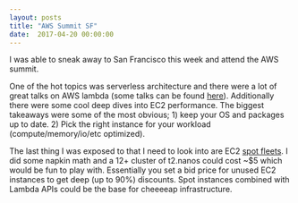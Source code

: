 ```yaml
---
layout: posts
title: "AWS Summit SF"
date:  2017-04-20 00:00:00
---
```


<p>I was able to sneak away to San Francisco this week and attend the AWS summit.</p>

<p>
  One of the hot topics was serverless architecture and there were a lot of great talks on AWS lambda (some talks can be found <a href="https://www.youtube.com/watch?v=RpPf38L0HHU&list=PLhr1KZpdzukfioHV-_WT28YCcV9_gXb1-&index=1">here</a>). Additionally there were some cool deep dives into EC2 performance. The biggest takeaways were some of the most obvious; 1) keep your OS and packages up to date. 2) Pick the right instance for your workload (compute/memory/io/etc optimized).
</p>

<p>
  The last thing I was exposed to that I need to look into are EC2 <a href="http://docs.aws.amazon.com/AWSEC2/latest/UserGuide/spot-fleet.html">spot fleets</a>. I did some napkin math and a 12+ cluster of t2.nanos could cost ~$5 which would be fun to play with. Essentially you set a bid price for unused EC2 instances to get deep (up to 90%) discounts. Spot instances combined with Lambda APIs could be the base for cheeeeap infrastructure.
</p>